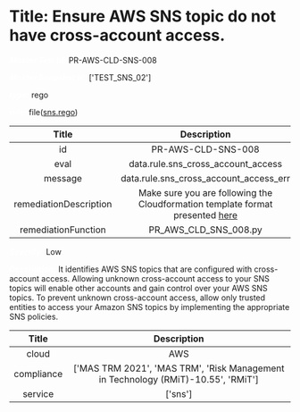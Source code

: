 



# Title: Ensure AWS SNS topic do not have cross-account access.


***<font color="white">Master Test Id:</font>*** PR-AWS-CLD-SNS-008

***<font color="white">Master Snapshot Id:</font>*** ['TEST_SNS_02']

***<font color="white">type:</font>*** rego

***<font color="white">rule:</font>*** file([sns.rego])  
  
  
  
  

|Title|Description|
| :---: | :---: |
|id|PR-AWS-CLD-SNS-008|
|eval|data.rule.sns_cross_account_access|
|message|data.rule.sns_cross_account_access_err|
|remediationDescription|Make sure you are following the Cloudformation template format presented <a href='https://boto3.amazonaws.com/v1/documentation/api/latest/reference/services/sns.html#SNS.Client.get_topic_attributes' target='_blank'>here</a>|
|remediationFunction|PR_AWS_CLD_SNS_008.py|


***<font color="white">Severity:</font>*** Low

***<font color="white">Description:</font>*** It identifies AWS SNS topics that are configured with cross-account access. Allowing unknown cross-account access to your SNS topics will enable other accounts and gain control over your AWS SNS topics. To prevent unknown cross-account access, allow only trusted entities to access your Amazon SNS topics by implementing the appropriate SNS policies.  
  
  

|Title|Description|
| :---: | :---: |
|cloud|AWS|
|compliance|['MAS TRM 2021', 'MAS TRM', 'Risk Management in Technology (RMiT)-10.55', 'RMiT']|
|service|['sns']|



[sns.rego]: https://github.com/prancer-io/prancer-compliance-test/tree/master/aws/cloud/sns.rego
